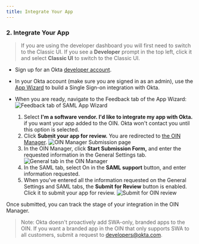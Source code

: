 ```yaml
---
title: Integrate Your App
---
```


### 2. Integrate Your App

> If you are using the developer dashboard you will first need to switch to the Classic UI.
> If you see a **Developer** prompt in the top left, click it and select **Classic UI** to switch to the Classic UI.

* Sign up for an Okta [developer account](https://www.okta.com/integrate/signup/).
* In your Okta account (make sure you are signed in as an admin), use the [App Wizard](https://help.okta.com/en/prod/Content/Topics/Apps/Apps_App_Integration_Wizard.htm) to build a Single Sign-on integration with Okta.
* When you are ready, navigate to the Feedback tab of the App Wizard:
    ![Feedback tab of SAML App Wizard](/img/oin/saml-step3.png "Feedback page for App wizard")

    1. Select **I'm a software vendor. I'd like to integrate my app with Okta.** if you want your app added to the OIN. Okta won't contact you until this option is selected.
    2. Click **Submit your app for review.** You are redirected to [the OIN Manager](https://oinmanager.okta.com/).
    ![OIN Manager Submission page](/img/oin/oan-manager.png "OIN Manager submission page")
    3. In the OIN Manager, click **Start Submission Form,** and enter the requested information in the General Settings tab.
    ![General tab in the OIN Manager](/img/oin/oan-general.png "General tab for OIN review")
    4. In the SAML tab, select On in the **SAML support** button, and enter information requested.
    5. When you've  entered all the information requested on the General Settings and SAML tabs, the **Submit for Review** button is enabled. Click it to submit your app for review.
    ![Submit for OIN review](/img/oin/submit-for-review.png "Submit for OIN review")

Once submitted, you can track the stage of your integration in the OIN Manager.

>Note: Okta doesn't proactively add SWA-only, branded apps to the OIN. If you want a branded app in the OIN that only supports SWA to all customers, submit a request to <developers@okta.com>.

<NextSectionLink/>
